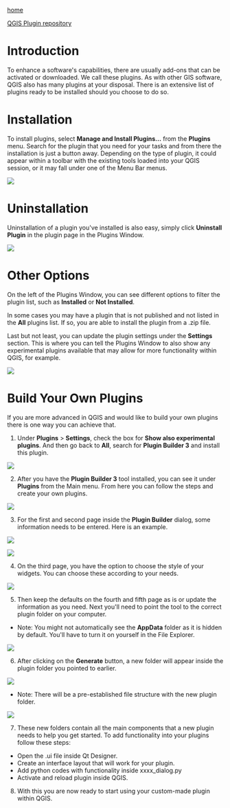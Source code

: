 

[home](../readme.md)

[QGIS Plugin repository](https://plugins.qgis.org/)

# Introduction
To enhance a software's capabilities, there are usually add-ons that can be activated or downloaded. We call these plugins. As with other GIS software, QGIS also has many plugins at your disposal. There is an extensive list of plugins ready to be installed should you choose to do so. 

# Installation 
To install plugins, select **Manage and Install Plugins…** from the **Plugins** menu. Search for the plugin that you need for your tasks and from there the installation is just a button away. Depending on the type of plugin, it could appear within a toolbar with the existing tools loaded into your QGIS session, or it may fall under one of the Menu Bar menus.

![](../images/pluginInstall.gif)

# Uninstallation
Uninstallation of a plugin you've installed is also easy, simply click **Uninstall Plugin** in the plugin page in the Plugins Window.

![](../images/pluginunInstall.gif)

# Other Options
On the left of the Plugins Window, you can see different options to filter the plugin list, such as **Installed** or **Not Installed**. 

In some cases you may have a plugin that is not published and not listed in the **All** plugins list. If so, you are able to install the plugin from a .zip file. 

Last but not least, you can update the plugin settings under the **Settings** section. This is where you can tell the Plugins Window to also show any experimental plugins available that may allow for more functionality within QGIS, for example.

![](../images/pluginIntro.gif)

# Build Your Own Plugins 
If you are more advanced in QGIS and would like to build your own plugins there is one way you can achieve that. 

1. Under **Plugins** > **Settings**, check the box for **Show also experimental plugins**. And then go back to **All**, search for **Plugin Builder 3** and install this plugin.

![](../images/pluginbuilder.gif)

2. After you have the **Plugin Builder 3** tool installed, you can see it under **Plugins** from the Main menu. From here you can follow the steps and create your own plugins.

![](../images/pluginbuilderopen.gif)

3. For the first and second page inside the **Plugin Builder** dialog, some information needs to be entered. Here is an example.

![](../images/pluginbuilder1.png)

![](../images/pluginbuilder2.png)

4. On the third page, you have the option to choose the style of your widgets. You can choose these according to your needs.

![](../images/pluginbuilderopendialogoption.gif)

5. Then keep the defaults on the fourth and fifth page as is or update the information as you need. Next you'll need to point the tool to the correct plugin folder on your computer. 

* Note: You might not automatically see the **AppData** folder as it is hidden by default. You'll have to turn it on yourself in the File Explorer.

![](../images/pluginbuilder5.png)

6. After clicking on the **Generate** button, a new folder will appear inside the plugin folder you pointed to earlier. 

![](../images/pluginbuilderopendialogcreation.gif)

* Note: There will be a pre-established file structure with the new plugin folder.

![](../images/pluginfolder.PNG)

7. These new folders contain all the main components that a new plugin needs to help you get started. To add functionality into your plugins follow these steps:
* Open the .ui file inside Qt Designer. 
* Create an interface layout that will work for your plugin. 
* Add python codes with functionality inside xxxx_dialog.py
* Activate and reload plugin inside QGIS.

8. With this you are now ready to start using your custom-made plugin within QGIS.

